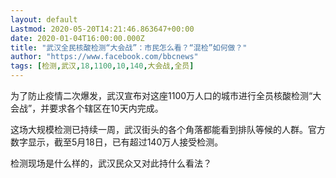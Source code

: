 ```yaml
---
layout: default
Lastmod: 2020-05-20T14:21:46.863647+00:00
date: 2020-01-04T16:00:00.000Z
title: "武汉全民核酸检测“大会战”：市民怎么看？“混检”如何做？"
author: "https://www.facebook.com/bbcnews"
tags: [检测,武汉,18,1100,10,140,大会战,全员]
---
```


为了防止疫情二次爆发，武汉宣布对这座1100万人口的城市进行全员核酸检测“大会战”，并要求各个辖区在10天内完成。

这场大规模检测已持续一周，武汉街头的各个角落都能看到排队等候的人群。官方数字显示，截至5月18日，已有超过140万人接受检测。

检测现场是什么样的，武汉民众又对此持什么看法？

